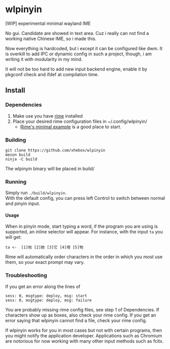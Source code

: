 # wlpinyin

[WIP] experimental minimal wayland IME

No gui. Candidate are showed in text area. Cuz i really can not find a working native Chinese IME, so i made this.

Now everything is hardcoded, but i except it can be configured like dwm. It is overkill to add IPC or dynamic config in such a project, though, i am writing it with modularity in my mind.

It will not be too hard to add new input backend engine, enable it by pkgconf check and ifdef at compilation time.

## Install
### Dependencies

1. Make use you have [rime](https://github.com/rime/librime) installed
2. Place your desired rime configuration files in ~/.config/wlpinyin/
    - [Rime's minimal example](https://github.com/rime/librime/tree/master/data/minimal) is a good place to start.

### Building
```
git clone https://github.com/xhebox/wlpinyin
meson build
ninja -C build
```
The wlpinyin binary will be placed in build/

### Running
Simply run `./build/wlpinyin`.  
With the default config, you can press left Control to switch between normal and pinyin input.

#### Usage
When in pinyin mode, start typing a word, if the program you are using is supported, an inline selector will appear.
For instance, with the input `ta` you will get:
```
ta <-  [1]他 [2]她 [3]它 [4]塔 [5]牠
```
Rime will automatically order characters in the order in which you most use them, so your exact prompt may vary.

### Troubleshooting
If you get an error along the lines of
```
sess: 0, msgtype: deploy, msg: start
sess: 0, msgtype: deploy, msg: failure
```
You are probably missing rime config files, see step 1 of Dependencies.
If characters show up as boxes, also check your rime config.
If you get an error saying that wlpinyin cannot find a file, check your rime config.

If wlpinyin works for you in most cases but not with certain programs, then you might notify the application developer.
Applications such as Chromium are notorious for now working with many other input methods such as fcitx.

